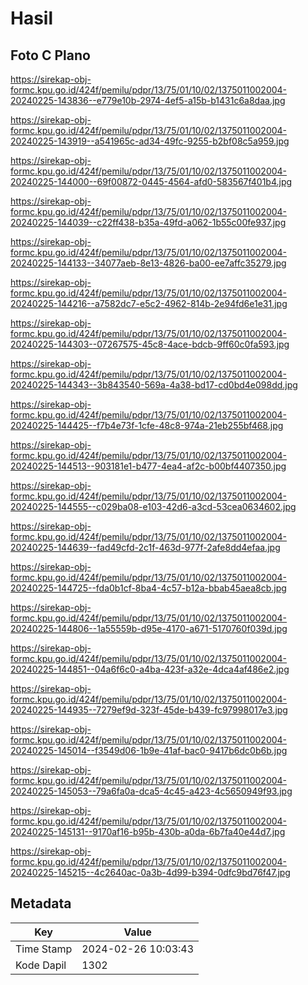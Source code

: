# Hasil

## Foto C Plano

https://sirekap-obj-formc.kpu.go.id/424f/pemilu/pdpr/13/75/01/10/02/1375011002004-20240225-143836--e779e10b-2974-4ef5-a15b-b1431c6a8daa.jpg

https://sirekap-obj-formc.kpu.go.id/424f/pemilu/pdpr/13/75/01/10/02/1375011002004-20240225-143919--a541965c-ad34-49fc-9255-b2bf08c5a959.jpg

https://sirekap-obj-formc.kpu.go.id/424f/pemilu/pdpr/13/75/01/10/02/1375011002004-20240225-144000--69f00872-0445-4564-afd0-583567f401b4.jpg

https://sirekap-obj-formc.kpu.go.id/424f/pemilu/pdpr/13/75/01/10/02/1375011002004-20240225-144039--c22ff438-b35a-49fd-a062-1b55c00fe937.jpg

https://sirekap-obj-formc.kpu.go.id/424f/pemilu/pdpr/13/75/01/10/02/1375011002004-20240225-144133--34077aeb-8e13-4826-ba00-ee7affc35279.jpg

https://sirekap-obj-formc.kpu.go.id/424f/pemilu/pdpr/13/75/01/10/02/1375011002004-20240225-144216--a7582dc7-e5c2-4962-814b-2e94fd6e1e31.jpg

https://sirekap-obj-formc.kpu.go.id/424f/pemilu/pdpr/13/75/01/10/02/1375011002004-20240225-144303--07267575-45c8-4ace-bdcb-9ff60c0fa593.jpg

https://sirekap-obj-formc.kpu.go.id/424f/pemilu/pdpr/13/75/01/10/02/1375011002004-20240225-144343--3b843540-569a-4a38-bd17-cd0bd4e098dd.jpg

https://sirekap-obj-formc.kpu.go.id/424f/pemilu/pdpr/13/75/01/10/02/1375011002004-20240225-144425--f7b4e73f-1cfe-48c8-974a-21eb255bf468.jpg

https://sirekap-obj-formc.kpu.go.id/424f/pemilu/pdpr/13/75/01/10/02/1375011002004-20240225-144513--903181e1-b477-4ea4-af2c-b00bf4407350.jpg

https://sirekap-obj-formc.kpu.go.id/424f/pemilu/pdpr/13/75/01/10/02/1375011002004-20240225-144555--c029ba08-e103-42d6-a3cd-53cea0634602.jpg

https://sirekap-obj-formc.kpu.go.id/424f/pemilu/pdpr/13/75/01/10/02/1375011002004-20240225-144639--fad49cfd-2c1f-463d-977f-2afe8dd4efaa.jpg

https://sirekap-obj-formc.kpu.go.id/424f/pemilu/pdpr/13/75/01/10/02/1375011002004-20240225-144725--fda0b1cf-8ba4-4c57-b12a-bbab45aea8cb.jpg

https://sirekap-obj-formc.kpu.go.id/424f/pemilu/pdpr/13/75/01/10/02/1375011002004-20240225-144806--1a55559b-d95e-4170-a671-5170760f039d.jpg

https://sirekap-obj-formc.kpu.go.id/424f/pemilu/pdpr/13/75/01/10/02/1375011002004-20240225-144851--04a6f6c0-a4ba-423f-a32e-4dca4af486e2.jpg

https://sirekap-obj-formc.kpu.go.id/424f/pemilu/pdpr/13/75/01/10/02/1375011002004-20240225-144935--7279ef9d-323f-45de-b439-fc97998017e3.jpg

https://sirekap-obj-formc.kpu.go.id/424f/pemilu/pdpr/13/75/01/10/02/1375011002004-20240225-145014--f3549d06-1b9e-41af-bac0-9417b6dc0b6b.jpg

https://sirekap-obj-formc.kpu.go.id/424f/pemilu/pdpr/13/75/01/10/02/1375011002004-20240225-145053--79a6fa0a-dca5-4c45-a423-4c5650949f93.jpg

https://sirekap-obj-formc.kpu.go.id/424f/pemilu/pdpr/13/75/01/10/02/1375011002004-20240225-145131--9170af16-b95b-430b-a0da-6b7fa40e44d7.jpg

https://sirekap-obj-formc.kpu.go.id/424f/pemilu/pdpr/13/75/01/10/02/1375011002004-20240225-145215--4c2640ac-0a3b-4d99-b394-0dfc9bd76f47.jpg


## Metadata

| Key        | Value               |
| ---------- | ------------------- |
| Time Stamp | 2024-02-26 10:03:43 |
| Kode Dapil | 1302                |



